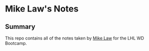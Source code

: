 # Mike Law's Notes

## Summary

This repo contains all of the notes taken by [Mike Law](https://github.com/Law86) for the LHL WD Bootcamp.

